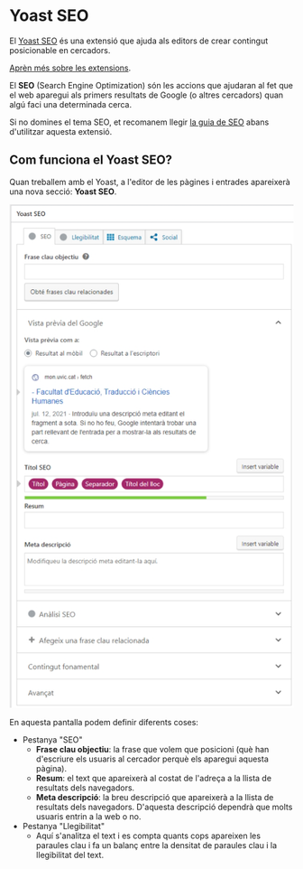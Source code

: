 # Yoast SEO

<link rel="stylesheet" href="../estils.css" />

El [Yoast SEO](https://ca.wordpress.org/plugins/WordPress-seo/) és una extensió que ajuda als editors de crear contingut posicionable en cercadors.

[Aprèn més sobre les extensions](./index.md).

<div class="hint info">

El <strong>SEO</strong> (Search Engine Optimization) són les accions que ajudaran al fet que el web aparegui als primers resultats de Google (o altres cercadors) quan algú faci una determinada cerca.

Si no domines el tema SEO, et recomanem llegir [la guia de SEO](https://www.uvic.cat/sites/default/files/manual_seo_-_marqueting.pdf) abans d'utilitzar aquesta extensió.

</div>

## Com funciona el Yoast SEO?

Quan treballem amb el Yoast, a l'editor de les pàgines i entrades apareixerà una nova secció: **Yoast SEO**.

![](assets/yoast/opcio_pantalla.png)

En aquesta pantalla podem definir diferents coses:

* Pestanya "SEO"
    * **Frase clau objectiu**: la frase que volem que posicioni (què han d'escriure els usuaris al cercador perquè els aparegui aquesta pàgina).
    * **Resum**: el text que apareixerà al costat de l'adreça a la llista de resultats dels navegadors.
    * **Meta descripció**: la breu descripció que apareixerà a la llista de resultats dels navegadors. D'aquesta descripció dependrà que molts usuaris entrin a la web o no.
* Pestanya "Llegibilitat"
    * Aquí s'analitza el text i es compta quants cops apareixen les paraules clau i fa un balanç entre la densitat de paraules clau i la llegibilitat del text.
